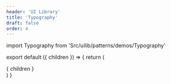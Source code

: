 ```yaml
---
header: 'UI Library'
title: 'Typography'
draft: false
order: 4
---
```


import Typography from 'Src/uilib/patterns/demos/Typography'

<Typography />

<!-- prettier-ignore-start -->

export default ({ children }) => {
  return (
    <div>{ children }</div>
  )
}

<!-- prettier-ignore-end -->
